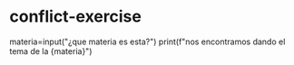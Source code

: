 # conflict-exercise
materia=input("¿que materia es esta?")
print(f"nos encontramos dando el tema de la {materia}")

